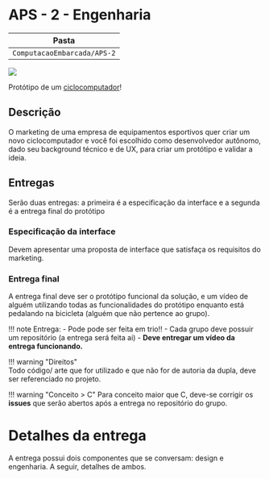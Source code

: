 # APS - 2 - Engenharia

| Pasta           |
|-----------------|
| `ComputacaoEmbarcada/APS-2` |


![](http://novo.viapedal.com/wp-content/uploads/2013/11/ciclocomputador.jpg)

Protótipo de um [ciclocomputador](https://www.google.com/search?q=ciclocomputador&sxsrf=ACYBGNTYzHSzaFPfJ3XNwSN75PAncXy2Kw:1571392899153&source=univ&tbm=shop&tbo=u&sa=X&ved=0ahUKEwjwxLncxqXlAhVqK7kGHSuJDfoQsxgILw)!

## Descrição

O marketing de uma empresa de equipamentos esportivos quer criar um novo
ciclocomputador e você foi escolhido como desenvolvedor autônomo, dado seu
background técnico e de UX, para criar um protótipo e validar a ideia.

## Entregas

Serão duas entregas: a primeira é a especificação da interface e a segunda é a
entrega final do protótipo

### Especificação da interface

Devem apresentar uma proposta de interface que satisfaça os requisitos do
marketing. 

### Entrega final

A entrega final deve ser o protótipo funcional da solução, e um vídeo de alguém
utilizando todas as funcionalidades do protótipo enquanto está pedalando na
bicicleta (alguém que não pertence ao grupo).

!!! note
     Entrega:
    - Pode pode ser feita em  trio!!
    - Cada grupo deve possuir um repositório (a entrega será feita ai)
    - **Deve entregar um vídeo da entrega funcionando.**
   
!!! warning "Direitos"   
    Todo código/ arte que for utilizado e que não for de autoria da dupla, deve
    ser referenciado no projeto.
    
!!! warning "Conceito > C"
    Para conceito maior que C, deve-se corrigir os **issues** que serão abertos
    após a entrega no repositório do grupo.

# Detalhes da entrega

A entrega possui dois componentes que se conversam: design e engenharia. A
seguir, detalhes de ambos.

